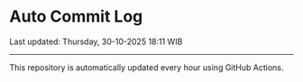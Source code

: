 # Auto Commit Log

Last updated: Thursday, 30-10-2025 18:11 WIB

---

This repository is automatically updated every hour using GitHub Actions.
